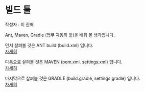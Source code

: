 # 빌드 툴

작성자 : 이 진혁

Ant, Maven, Gradle (업무 자동화 툴)을 배워 볼 생각입니다.

먼서 살펴볼 것은 ANT build (build.xml) 입니다.  
[자세히](./ANT.md)

다음으로 살펴볼 것은 MAVEN (pom.xml, settings.xml) 입니다.  
[자세히](./MAVEN.md)

마지막으로 살펴볼 것은 GRADLE (build.gradle, settings.gradle) 입니다.  
[자세히](./GRADLE.md)
 
